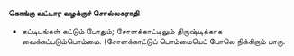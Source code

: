**கொங்கு வட்டார வழக்குச் சொல்லகராதி**
- கட்டிடங்கள் கட்டும் போதும்; சோளக்காட்டிலும் திருஷ்டிக்காக வைக்கப்படும்பொம்மை. (சோளக்காட்டுப் பொம்மையெப் போலெ நிக்கிறாம் பாரு.

